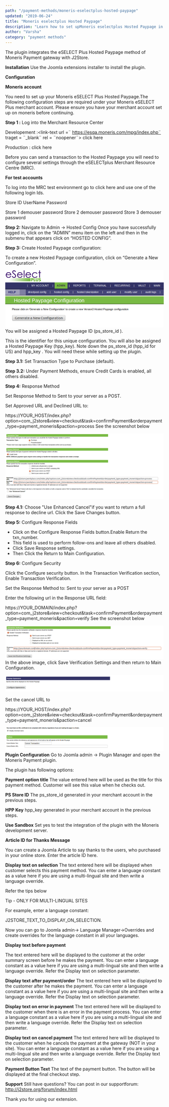 ```yaml
---
path: "/payment-methods/moneris-eselectplus-hosted-paypage"
updated: "2019-06-24"
title: "Moneris eselectplus Hosted Paypage"
description: "Learn how to set upMoneris eselectplus Hosted Paypage in your site."
author: "Varsha"
category: "payment methods"
---
```


The plugin integrates the eSELECT Plus Hosted Paypage method of Moneris Payment gateway with J2Store.

**Installation**
Use the Joomla extensions installer to install the plugin.

**Configuration**

**Moneris account**

You need to set up your Moneris eSELECT Plus Hosted Paypage.The following configuration steps are required under your Moneris eSELECT Plus merchant account. Please ensure you have your merchant account set up on moneris before continuing.

**Step 1 :** 
Log into the Merchant Resource Center

Developement :<link-text url =¨ https://esqa.moneris.com/mpg/index.php¨ traget = ¨_blank¨ rel = ¨noopener¨> click here </link-text>

Production :  <link-text url =¨https://www3.moneris.com/mpg¨ target =¨_blank¨ rel =¨noopener¨> click here </link-text>

Before you can send a transaction to the Hosted Paypage you will need to configure several settings through the eSELECTplus Merchant Resource Centre (MRC).

**For test accounts**

To log into the MRC test environment go to <link-text url =¨https://esqa.moneris.com/mpg¨ target =¨_blank¨ rel = ¨noopener¨> click here </link-text> 
and use one of the following login Ids.

Store ID        UserName         Password

Store 1         demouser         password
Store 2         demouser         password
Store 3         demouser         password

**Step 2:** 
Navigate to Admin -> Hosted Config
Once you have successfully logged in, click on the “ADMIN” menu item on the left and then in the submenu that appears click on “HOSTED CONFIG”.

**Step 3:** 
Create Hosted Paypage configuration:

To create a new Hosted Paypage configuration, click on “Generate a New Configuration”.

![eselectplus](../../images/payment-methods/moneris-hosted-paypage/eselectplus.png)
You will be assigned a Hosted Paypage ID (ps_store_id ).

This is the identifier for this unique configuration. You will also be assigned a Hosted Paypage Key (hpp_key). Note down the ps_store_id (hpp_id for US) and hpp_key . You will need these while setting up the plugin.

**Step 3.1:** 
Set Transaction Type to Purchase (default).

**Step 3.2:** 
Under Payment Methods, ensure Credit Cards is enabled, all others disabled.

**Step 4:** 
Response Method

Set Response Method to Sent to your server as a POST.

Set Approved URL and Declined URL to:

https://YOUR_HOST/index.php?option=com_j2store&view=checkout&task=confirmPayment&orderpayment_type=payment_moneris&paction=process
See the screenshot below

![response](../../images/payment-methods/moneris-hosted-paypage/response_method.png)

**Step 4.1:** 
Choose "Use Enhanced Cancel"if you want to return a full response to decline url. Click the Save Changes button.

**Step 5:** 
Configure Response Fields

* Click on the Configure Response Fields button.Enable Return the txn_number.
* This field is used to perform follow-ons and leave all others disabled.
* Click Save Response settings.
* Then Click the Return to Main Configuration.

**Step 6:** 
Configure Security

Click the Configure security button. In the Transaction Verification section, Enable Transaction Verification.

Set the Response Method to: Sent to your server as a POST

Enter the following url in the Response URL field:

https://YOUR_DOMAIN/index.php?option=com_j2store&view=checkout&task=confirmPayment&orderpayment_type=payment_moneris&paction=verify
See the screenshot below

![security](../../images/payment-methods/moneris-hosted-paypage/configure_security.png)
In the above image, click Save Verification Settings and then return to Main Configuration.

![mainconfig](../../images/payment-methods/moneris-hosted-paypage/monerics1.png)

Set the cancel URL to 

https://YOUR_HOST/index.php?option=com_j2store&view=checkout&task=confirmPayment&orderpayment_type=payment_moneris&paction=cancel


![canceltransaction](../../images/payment-methods/moneris-hosted-paypage/monerics2.png)
**Plugin Configuration**
Go to Joomla admin → Plugin Manager and open the Moneris Payment plugin.

The plugin has following options:

**Payment option title**
The value entered here will be used as the title for this payment method. Customer will see this value when he checks out.

**PS Store ID**
The ps_store_id generated in your merchant account in the previous steps.

**HPP Key**
hpp_key generated in your merchant account in the previous steps.

**Use Sandbox**
Set yes to test the integration of the plugin with the Moneris development server.

**Article ID for Thanks Message**

You can create a Joomla Article to say thanks to the users, who purchased in your online store. Enter the article ID here.

**Display text on selection**
The text entered here will be displayed when customer selects this payment method.
You can enter a language constant as a value here if you are using a multi-lingual site and then write a language override.

Refer the tips below

Tip - ONLY FOR MULTI-LINGUAL SITES

For example, enter a language constant:

J2STORE_TEXT_TO_DISPLAY_ON_SELECTION.

Now you can go to Joomla admin-> Language Manager->Overrides and create overrides for the language constant in all your languages.

**Display text before payment**

The text entered here will be displayed to the customer at the order summary screen before he makes the payment.
You can enter a language constant as a value here if you are using a multi-lingual site and then write a language override. Refer the Display text on selection parameter.

**Display text after payment/order**
The text entered here will be displayed to the customer after he makes the payment.
You can enter a language constant as a value here if you are using a multi-lingual site and then write a language override. Refer the Display text on selection parameter.

**Display text on error in payment**
The text entered here will be displayed to the customer when there is an error in the payment process.
You can enter a language constant as a value here if you are using a multi-lingual site and then write a language override. Refer the Display text on selection parameter.

**Display text on cancel payment**
The text entered here will be displayed to the customer when he cancels the payment at the gateway (NOT in your site).
You can enter a language constant as a value here if you are using a multi-lingual site and then write a language override. Refer the Display text on selection parameter.

**Payment Button Text**
The text of the payment button. The button will be displayed at the final checkout step.

**Support**
Still have questions? You can post in our supportforum: http://j2store.org/forum/index.html

Thank you for using our extension.